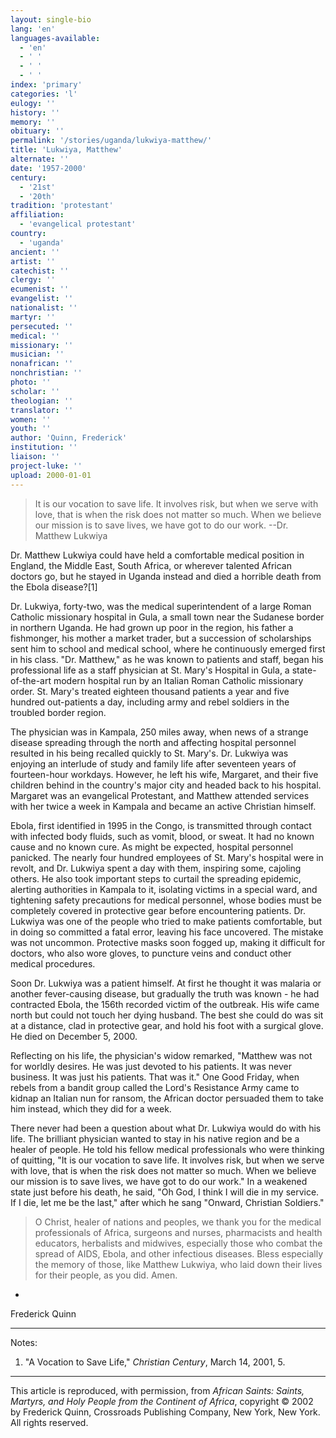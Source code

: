 ```yaml
---
layout: single-bio
lang: 'en'
languages-available:
  - 'en'
  - ' '
  - ' '
  - ' '
index: 'primary'
categories: 'l'
eulogy: ''
history: ''
memory: ''
obituary: ''
permalink: '/stories/uganda/lukwiya-matthew/'
title: 'Lukwiya, Matthew'
alternate: ''
date: '1957-2000'
century:
  - '21st'
  - '20th'
tradition: 'protestant'
affiliation:
  - 'evangelical protestant'
country:
  - 'uganda'
ancient: ''
artist: ''
catechist: ''
clergy: ''
ecumenist: ''
evangelist: ''
nationalist: ''
martyr: ''
persecuted: ''
medical: ''
missionary: ''
musician: ''
nonafrican: ''
nonchristian: ''
photo: ''
scholar: ''
theologian: ''
translator: ''
women: ''
youth: ''
author: 'Quinn, Frederick'
institution: ''
liaison: ''
project-luke: ''
upload: 2000-01-01
---
```



> It is our vocation to save life. It involves risk, but when we serve with love, that is when the risk does not matter so much. When we believe our mission is to save lives, we have got to do our work.
> --Dr. Matthew Lukwiya

Dr. Matthew Lukwiya could have held a comfortable medical position in England, the Middle East, South Africa, or wherever talented African doctors go, but he stayed in Uganda instead and died a horrible death from the Ebola disease?[1]

Dr. Lukwiya, forty-two, was the medical superintendent of a large Roman Catholic missionary hospital in Gula, a small town near the Sudanese border in northern Uganda. He had grown up poor in the region, his father a fishmonger, his mother a market trader, but a succession of scholarships sent him to school and medical school, where he continuously emerged first in his class. "Dr. Matthew," as he was known to patients and staff, began his professional life as a staff physician at St. Mary's Hospital in Gula, a state-of-the-art modern hospital run by an Italian Roman Catholic missionary order. St. Mary's treated eighteen thousand patients a year and five hundred out-patients a day, including army and rebel soldiers in the troubled border region.

The physician was in Kampala, 250 miles away, when news of a strange disease spreading through the north and affecting hospital personnel resulted in his being recalled quickly to St. Mary's. Dr. Lukwiya was enjoying an interlude of study and family life after seventeen years of fourteen-hour workdays. However, he left his wife, Margaret, and their five children behind in the country's major city and headed back to his hospital. Margaret was an evangelical Protestant, and Matthew attended services with her twice a week in Kampala and became an active Christian himself.

Ebola, first identified in 1995 in the Congo, is transmitted through contact with infected body fluids, such as vomit, blood, or sweat. It had no known cause and no known cure. As might be expected, hospital personnel panicked. The nearly four hundred employees of St. Mary's hospital were in revolt, and Dr. Lukwiya spent a day with them, inspiring some, cajoling others. He also took important steps to curtail the spreading epidemic, alerting authorities in Kampala to it, isolating victims in a special ward, and tightening safety precautions for medical personnel, whose bodies must be completely covered in protective gear before encountering patients. Dr. Lukwiya was one of the people who tried to make patients comfortable, but in doing so committed a fatal error, leaving his face uncovered. The mistake was not uncommon. Protective masks soon fogged up, making it difficult for doctors, who also wore gloves, to puncture veins and conduct other medical procedures.

Soon Dr. Lukwiya was a patient himself. At first he thought it was malaria or another fever-causing disease, but gradually the truth was known -  he had contracted Ebola, the 156th recorded victim of the outbreak. His wife came north but could not touch her dying husband. The best she could do was sit at a distance, clad in protective gear, and hold his foot with a surgical glove. He died on December 5, 2000.

Reflecting on his life, the physician's widow remarked, "Matthew was not for worldly desires. He was just devoted to his patients. It was never business. It was just his patients. That was it." One Good Friday, when rebels from a bandit group called the Lord's Resistance Army came to kidnap an Italian nun for ransom, the African doctor persuaded them to take him instead, which they did for a week.

There never had been a question about what Dr. Lukwiya would do with his life. The brilliant physician wanted to stay in his native region and be a healer of people. He told his fellow medical professionals who were thinking of quitting, "It is our vocation to save life. It involves risk, but when we serve with love, that is when the risk does not matter so much. When we believe our mission is to save lives, we have got to do our work." In a weakened state just before his death, he said, "Oh God, I think I will die in my service. If I die, let me be the last," after which he sang "Onward, Christian Soldiers."

> O Christ, healer of nations and peoples, we thank you for the medical professionals of Africa, surgeons and nurses, pharmacists and health educators, herbalists and midwives, especially those who combat the spread of AIDS, Ebola, and other infectious diseases. Bless especially the memory of those, like Matthew Lukwiya, who laid down their lives for their people, as you did. Amen.
*

Frederick Quinn

---

Notes:

1. "A Vocation to Save Life," *Christian Century*, March 14, 2001, 5.

---

This article is reproduced, with permission, from *African Saints: Saints, Martyrs, and Holy People from the Continent of Africa*, copyright &copy; 2002 by Frederick Quinn, Crossroads Publishing Company, New York, New York.  All rights reserved.